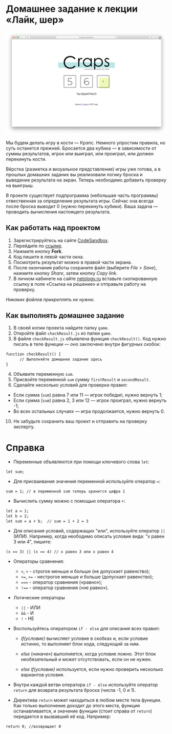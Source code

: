 # Домашнее задание к лекции «Лайк, шер»

![win](../assets/win.png)

Мы будем делать игру в кости — Крэпс. Немного упростим правила, но суть останется прежней. Бросается два кубика — в зависимости от суммы результатов, игрок или выиграл, или проиграл, или должен перекинуть кости.

Вёрстка (разметка и визуальное представление) игры уже готова, а в прошлых домашних заданих вы реализовали логику броска и выведение результата на экран. Теперь необходимо добавить проверку на выигрыш.

В проекте существует подпрограмма (небольшая часть программы) отвественная за определение результата игры. Сейчас она всегда после броска выводит 0 (нужно перекинуть кубики). Ваша задача — проводить вычисления настоящего результата.

## Как работать над проектом

1. Зарегистрируйтесь на сайте [CodeSandbox](https://codesandbox.io/).
2. Перейдите по [ссылке](https://codesandbox.io/s/sd-craps-pd7zf).
3. Нажмите кнопку **Fork**.
4. Код пишите в левой части окна.
5. Посмотреть результат можно в правой части экрана.
6. После окончания работы сохраните файл (выберите _File > Save_), нажмите кнопку _Share_, затем кнопку  _Copy link_.
7. В личном кабинете на сайте [netology.ru](http://netology.ru/) вставьте скопированную ссылку в поле «Ссылка на решение» и отправьте работу на проверку.

_Никаких файлов прикреплять не нужно._

## Как выполнять домашнее задание

1. В своей копии проекта найдите папку `game`.
2. Откройте файл `checkResult.js` из папки `game`.
3. В файле `checkResult.js` объявлена функция `checkResult()`. Код нужно писать в теле функции — оно заключено внутри фигурных скобок:
```
function checkResult() {
      // Выполняйте домашнее задание здесь    
}
```
4. Объявите переменную `sum`.    
5. Присвойте переменной `sum` сумму `firstResult` и `secondResult`.
6. Сделайте несколько условий для проверки правил:
  + Если сумма (`sum`) равна 7 или 11 — игрок победил, нужно вернуть 1;
  + Если сумма (`sum`) равна 2, 3 или 12 — игрок проиграл, нужно вернуть -1;
  + Во всех остальных случаях — игра продолжается, нужно вернуть 0.
10. Не забудьте сохранить ваш проект и отправить на проверку эксперту.

# Справка #
- Переменные объявляются при помощи ключевого слова `let`:
```    
let sum;
```
- Для присваивания значения переменной используйте оператор `=`:
```
sum = 1; // в переменной sum теперь хранится цифра 1 
```
- Вычислить сумму можно с помощью оператора `+`:
```
let a = 1;
let b = 2;
let sum = a + b;  // sum = 1 + 2 = 3
```
- Для описания условий, содержащих "или", используйте оператор `||` (ИЛИ). Например, когда неободимо описать условие вида: "x равен 3 или 4", пишите:
```
(x == 3) || (x == 4) // x равен 3 или x равен 4
```
- Операторы сравнения:
  * `<`, `>` - строгое меньше и больше (не допускает равенство);
  * `<=`, `>=` - нестрогое меньше и больше (допускает равенство);
  * `===` - оператор сравнения («равно»);
  * `!==` - оператор сравнения («не равно»).

- Логические операторы
  * `||` - ИЛИ
  * `&&` - И
  * `!` - НЕ      
      
- Воспользуйтесь оператором `if - else` для описания всех правил:
  - *if(_условие_)* вычисляет условие в скобках и, если условие истинно, то выполняет блок кода, следующий за ним. 

  - *else* («иначе») выполняется, когда условие ложно. Этот блок необязательный и может отсутствовать, если он не нужен.

  - *else if(_условие_)* используется, если нужно проверить несколько вариантов условия.
- Внутри каждой ветви оператора `if - else` используйте оператор `return` для возврата результата броска (числа -1, 0 и 1).

- Директива `return` может находиться в любом месте тела функции. Как только выполнение доходит до этого места, функция останавливается, и значение функции (стоит справа от `return`) передается в вызвавший её код. 
Например:
```
return 0; //возвращает 0
```
